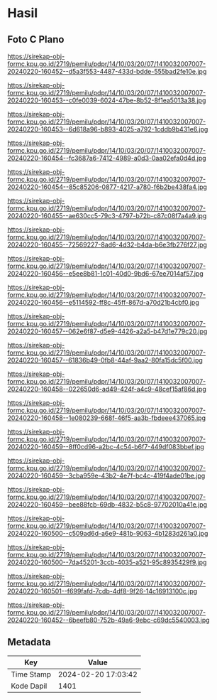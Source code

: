# Hasil

## Foto C Plano

https://sirekap-obj-formc.kpu.go.id/2719/pemilu/pdpr/14/10/03/20/07/1410032007007-20240220-160452--d5a3f553-4487-433d-bdde-555bad2fe10e.jpg

https://sirekap-obj-formc.kpu.go.id/2719/pemilu/pdpr/14/10/03/20/07/1410032007007-20240220-160453--c0fe0039-6024-47be-8b52-8f1ea5013a38.jpg

https://sirekap-obj-formc.kpu.go.id/2719/pemilu/pdpr/14/10/03/20/07/1410032007007-20240220-160453--6d618a96-b893-4025-a792-1cddb9b431e6.jpg

https://sirekap-obj-formc.kpu.go.id/2719/pemilu/pdpr/14/10/03/20/07/1410032007007-20240220-160454--fc3687a6-7412-4989-a0d3-0aa02efa0d4d.jpg

https://sirekap-obj-formc.kpu.go.id/2719/pemilu/pdpr/14/10/03/20/07/1410032007007-20240220-160454--85c85206-0877-4217-a780-f6b2be438fa4.jpg

https://sirekap-obj-formc.kpu.go.id/2719/pemilu/pdpr/14/10/03/20/07/1410032007007-20240220-160455--ae630cc5-79c3-4797-b72b-c87c08f7a4a9.jpg

https://sirekap-obj-formc.kpu.go.id/2719/pemilu/pdpr/14/10/03/20/07/1410032007007-20240220-160455--72569227-8ad6-4d32-b4da-b6e3fb276f27.jpg

https://sirekap-obj-formc.kpu.go.id/2719/pemilu/pdpr/14/10/03/20/07/1410032007007-20240220-160456--e5ee8b81-1c01-40d0-9bd6-67ee7014af57.jpg

https://sirekap-obj-formc.kpu.go.id/2719/pemilu/pdpr/14/10/03/20/07/1410032007007-20240220-160456--e5114592-ff8c-45ff-867d-a70d21b4cbf0.jpg

https://sirekap-obj-formc.kpu.go.id/2719/pemilu/pdpr/14/10/03/20/07/1410032007007-20240220-160457--062e6f87-d5e9-4426-a2a5-b47d1e779c20.jpg

https://sirekap-obj-formc.kpu.go.id/2719/pemilu/pdpr/14/10/03/20/07/1410032007007-20240220-160457--61836b49-0fb8-44af-9aa2-80fa15dc5f00.jpg

https://sirekap-obj-formc.kpu.go.id/2719/pemilu/pdpr/14/10/03/20/07/1410032007007-20240220-160458--022650d6-ad49-424f-a4c9-48cef15af86d.jpg

https://sirekap-obj-formc.kpu.go.id/2719/pemilu/pdpr/14/10/03/20/07/1410032007007-20240220-160458--1e080239-668f-46f5-aa3b-fbdeee437065.jpg

https://sirekap-obj-formc.kpu.go.id/2719/pemilu/pdpr/14/10/03/20/07/1410032007007-20240220-160459--8ff0cd96-a2bc-4c54-b6f7-449df083bbef.jpg

https://sirekap-obj-formc.kpu.go.id/2719/pemilu/pdpr/14/10/03/20/07/1410032007007-20240220-160459--3cba959e-43b2-4e7f-bc4c-419f4ade01be.jpg

https://sirekap-obj-formc.kpu.go.id/2719/pemilu/pdpr/14/10/03/20/07/1410032007007-20240220-160459--bee88fcb-69db-4832-b5c8-97702010a41e.jpg

https://sirekap-obj-formc.kpu.go.id/2719/pemilu/pdpr/14/10/03/20/07/1410032007007-20240220-160500--c509ad6d-a6e9-481b-9063-4b1283d261a0.jpg

https://sirekap-obj-formc.kpu.go.id/2719/pemilu/pdpr/14/10/03/20/07/1410032007007-20240220-160500--7da45201-3ccb-4035-a521-95c8935429f9.jpg

https://sirekap-obj-formc.kpu.go.id/2719/pemilu/pdpr/14/10/03/20/07/1410032007007-20240220-160501--f699fafd-7cdb-4df8-9f26-14c16913100c.jpg

https://sirekap-obj-formc.kpu.go.id/2719/pemilu/pdpr/14/10/03/20/07/1410032007007-20240220-160452--6beefb80-752b-49a6-9ebc-c69dc5540003.jpg


## Metadata

| Key        | Value               |
| ---------- | ------------------- |
| Time Stamp | 2024-02-20 17:03:42 |
| Kode Dapil | 1401                |



